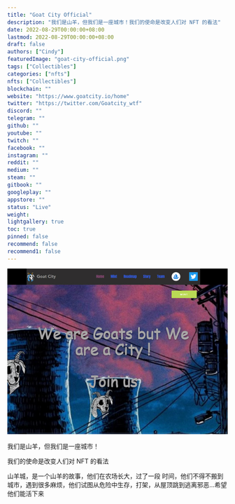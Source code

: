 ```yaml
---
title: "Goat City Official"
description: "我们是山羊，但我们是一座城市！我们的使命是改变人们对 NFT 的看法"
date: 2022-08-29T00:00:00+08:00
lastmod: 2022-08-29T00:00:00+08:00
draft: false
authors: ["Cindy"]
featuredImage: "goat-city-official.png"
tags: ["Collectibles"]
categories: ["nfts"]
nfts: ["Collectibles"]
blockchain: ""
website: "https://www.goatcity.io/home"
twitter: "https://twitter.com/Goatcity_wtf"
discord: ""
telegram: ""
github: ""
youtube: ""
twitch: ""
facebook: ""
instagram: ""
reddit: ""
medium: ""
steam: ""
gitbook: ""
googleplay: ""
appstore: ""
status: "Live"
weight: 
lightgallery: true
toc: true
pinned: false
recommend: false
recommend1: false
---
```

![NFT](image-20220826164244086.jpg)

我们是山羊，但我们是一座城市！

我们的使命是改变人们对 NFT 的看法

 山羊城，是一个山羊的故事，他们在农场长大，过了一段 时间，他们不得不搬到城市，遇到很多麻烦，他们试图从危险中生存，打架，从屋顶跳到逃离邪恶...希望他们能活下来